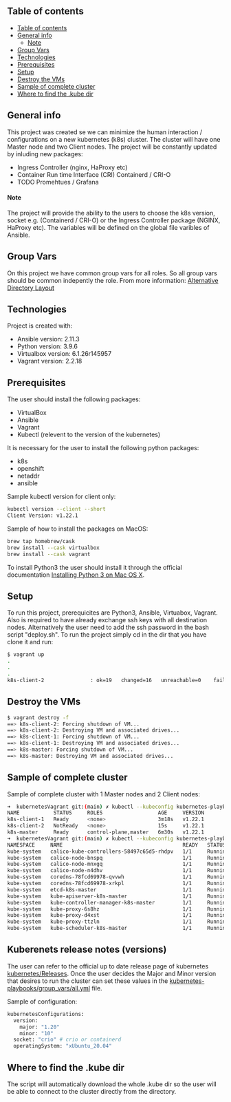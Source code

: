 ## Table of contents
- [Table of contents](#table-of-contents)
- [General info](#general-info)
    - [Note](#note)
- [Group Vars](#group-vars)
- [Technologies](#technologies)
- [Prerequisites](#prerequisites)
- [Setup](#setup)
- [Destroy the VMs](#destroy-the-vms)
- [Sample of complete cluster](#sample-of-complete-cluster)
- [Where to find the .kube dir](#where-to-find-the-kube-dir)

## General info
This project was created se we can minimize the human interaction / configurations on a new kubernetes (k8s) cluster.
The cluster will have one Master node and two Client nodes. The project will be constantly updated by inluding new packages:

<ul> <li>Ingress Controller (nginx, HaProxy etc)</li> <li>Container Run time Interface (CRI) Containerd / CRI-O</li> <li>TODO Promehtues / Grafana</li> </ul>

#### Note
The project will provide the ability to the users to choose the k8s version, socket e.g. (Containerd / CRI-O) or the Ingress Controller package (NGINX, HaProxy etc).
The variables will be defined on the global file varibles of Ansible.

## Group Vars
On this project we have common group vars for all roles. So all group vars should be common indepently the role. From more information: [Alternative Directory Layout](https://docs.ansible.com/ansible/latest/user_guide/playbooks_best_practices.html#alternative-directory-layout)

## Technologies
Project is created with:
* Ansible version: 2.11.3
* Python version: 3.9.6
* Virtualbox version: 6.1.26r145957
* Vagrant version: 2.2.18

## Prerequisites
The user should install the following packages:
- VirtualBox
- Ansible
- Vagrant
- Kubectl (relevent to the version of the kubernetes)

It is necessary for the user to install the following python packages:
- k8s
- openshift
- netaddr
- ansible

Sample kubectl version for client only:

```bash
kubectl version --client --short
Client Version: v1.22.1
```

Sample of how to install the packages on MacOS:

```bash
brew tap homebrew/cask
brew install --cask virtualbox
brew install --cask vagrant
```

To install Python3 the user should install it through the official documentation [Installing Python 3 on Mac OS X](https://docs.python-guide.org/starting/install3/osx/).

## Setup
To run this project, prerequicites are Python3, Ansible, Virtuabox, Vagrant. Also is required to have already exchange ssh keys with all destination nodes. Alternatively the user need to add the ssh password in the bash script "deploy.sh". To run the project simply cd in the dir that you have clone it and run:

```bash
$ vagrant up
.
.
.
k8s-client-2               : ok=19   changed=16   unreachable=0    failed=0    skipped=0    rescued=0    ignored=0
```

## Destroy the VMs

```bash
$ vagrant destroy -f                   
==> k8s-client-2: Forcing shutdown of VM...
==> k8s-client-2: Destroying VM and associated drives...
==> k8s-client-1: Forcing shutdown of VM...
==> k8s-client-1: Destroying VM and associated drives...
==> k8s-master: Forcing shutdown of VM...
==> k8s-master: Destroying VM and associated drives...
```

## Sample of complete cluster
Sample of complete cluster with 1 Master nodes and 2 Client nodes:

```bash
➜  kubernetesVagrant git:(main) ✗ kubectl --kubeconfig kubernetes-playbooks/.kube/config get nodes  
NAME           STATUS     ROLES                  AGE     VERSION
k8s-client-1   Ready      <none>                 3m18s   v1.22.1
k8s-client-2   NotReady   <none>                 15s     v1.22.1
k8s-master     Ready      control-plane,master   6m30s   v1.22.1
➜  kubernetesVagrant git:(main) ✗ kubectl --kubeconfig kubernetes-playbooks/.kube/config get pods -A
NAMESPACE     NAME                                       READY   STATUS    RESTARTS   AGE
kube-system   calico-kube-controllers-58497c65d5-rhdpv   1/1     Running   0          13m
kube-system   calico-node-bnspq                          1/1     Running   0          7m37s
kube-system   calico-node-mnxgq                          1/1     Running   0          13m
kube-system   calico-node-n4dhv                          1/1     Running   0          10m
kube-system   coredns-78fcd69978-qvvwh                   1/1     Running   0          13m
kube-system   coredns-78fcd69978-xrkpl                   1/1     Running   0          13m
kube-system   etcd-k8s-master                            1/1     Running   0          13m
kube-system   kube-apiserver-k8s-master                  1/1     Running   0          13m
kube-system   kube-controller-manager-k8s-master         1/1     Running   0          13m
kube-system   kube-proxy-6s8hz                           1/1     Running   0          7m37s
kube-system   kube-proxy-d4xst                           1/1     Running   0          10m
kube-system   kube-proxy-ttzln                           1/1     Running   0          13m
kube-system   kube-scheduler-k8s-master                  1/1     Running   0          13m
```

## Kuberenets release notes (versions)
The user can refer to the official up to date release page of kubernetes [kubernetes/Releases](https://kubernetes.io/releases/). Once the user decides the Major and Minor version that desires to run the cluster can set these values in the [kubernetes-playbooks/group_vars/all.yml](kubernetes-playbooks/group_vars/all.yml) file.

Sample of configuration:

```bash
kubernetesConfigurations:
  version:
    major: "1.20"
    minor: "10"
  socket: "crio" # crio or containerd
  operatingSystem: "xUbuntu_20.04"
```

## Where to find the .kube dir
The script will automatically download the whole .kube dir so the user will be able to connect to the cluster directly from the directory.
